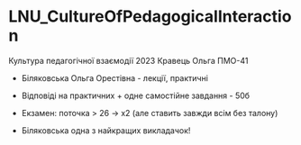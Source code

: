 # LNU_CultureOfPedagogicalInteraction
Культура педагогічної взаємодії 2023 Кравець Ольга ПМО-41

- Біляковська Ольга Орестівна - лекції, практичні
- Відповіді на практичних + одне самостійне завдання - 50б
- Екзамен: поточка > 26 -> х2 (але ставить завжди всім без талону)

- Біляковська одна з найкращих викладачок!
